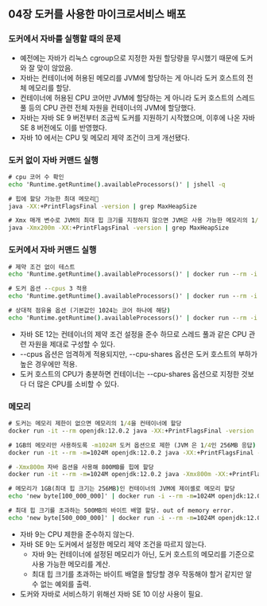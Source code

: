 ## 04장 도커를 사용한 마이크로서비스 배포

### 도커에서 자바를 실행할 때의 문제
- 예전에는 자바가 리눅스 cgroup으로 지정한 자원 할당량을 무시했기 때문에 도커와 잘 맞이 않았음.
- 자바는 컨테이너에 허용된 메모리를 JVM에 할당하는 게 아니라 도커 호스트의 전체 메모리를 할당.
- 컨테이너에 허용된 CPU 코어만 JVM에 할당하는 게 아니라 도커 호스트의 스레드 풀 등의 CPU 관련 전체 자원을 컨테이너의 JVM에 할당했다.
- 자바는 자바 SE 9 버전부터 조금씩 도커를 지원하기 시작했으며, 이후에 나온 자바 SE 8 버전에도 이를 반영했다.
- 자바 10 에서는 CPU 및 메모리 제약 조건이 크게 개선됐다.

### 도커 없이 자바 커맨드 실행
``` cmd
# cpu 코어 수 확인
echo 'Runtime.getRuntime().availableProcessors()' | jshell -q

# 힙에 할당 가능한 최대 메모리
java -XX:+PrintFlagsFinal -version | grep MaxHeapSize

# Xmx 매개 변수로 JVM의 최대 힙 크기를 지정하지 않으면 JVM은 사용 가능한 메모리의 1/4을 최대 힙 크기로 설정.
java -Xmx200m -XX:+PrintFlagsFinal -version | grep MaxHeapSize
```

### 도커에서 자바 커맨드 실행
``` cmd
# 제약 조건 없이 테스트
echo 'Runtime.getRuntime().availableProcessors()' | docker run --rm -i openjdk:12.0.2 jshell -q

# 도커 옵션 --cpus 3 적용
echo 'Runtime.getRuntime().availableProcessors()' | docker run --rm -i --cpus 3 openjdk:12.0.2 jshell -q

# 상대적 점유율 옵션 (기본값인 1024는 코어 하나에 해당)
echo 'Runtime.getRuntime().availableProcessors()' | docker run --rm -i --cpu-shares 2048 openjdk:12.0.2 jshell -q
```

- 자바 SE 12는 컨테이너의 제약 조건 설정을 준수 하므로 스레드 풀과 같은 CPU 관련 자원을 제대로 구성할 수 있다.
- --cpus 옵션은 엄격하게 적용되지만, --cpu-shares 옵션은 도커 호스트의 부하가 높은 경우에만 적용.
- 도커 호스트의 CPU가 충분하면 컨테이너는 --cpu-shares 옵션으로 지정한 것보다 더 많은 CPU를 소비할 수 있다.

### 메모리
``` cmd
# 도커는 메모리 제한이 없으면 메모리의 1/4을 컨테이너에 할당
docker run -it --rm openjdk:12.0.2 java -XX:+PrintFlagsFinal -version | grep MaxHeapSize

# 1GB의 메모리만 사용하도록 -m1024M 도커 옵션으로 제한 (JVM 은 1/4인 256MB 응답)
docker run -it --rm -m=1024M openjdk:12.0.2 java -XX:+PrintFlagsFinal -version | grep MaxHeapSize

# -Xmx800m 자바 옵션을 사용해 800MB를 힙에 할당
docker run -it --rm -m=1024M openjdk:12.0.2 java -Xmx800m -XX:+PrintFlagsFinal -version | grep MaxHeapSize

# 메모리가 1GB(최대 힙 크기는 256MB)인 컨테이너의 JVM에 제이셸로 메모리 할당
echo 'new byte[100_000_000]' | docker run -i --rm -m=1024M openjdk:12.0.2 jshell -q

# 최대 힙 크기를 초과하는 500MB의 바이트 배열 할당. out of memory error.
echo 'new byte[500_000_000]' | docker run -i --rm -m=1024M openjdk:12.0.2 jshell -q
```

- 자바 9는 CPU 제한을 준수하지 않는다.
- 자바 SE 9는 도커에서 설정한 메모리 제약 조건을 따르지 않는다.
  - 자바 9는 컨테이너에 설정된 메모리가 아닌, 도커 호스트의 메모리를 기준으로 사용 가능한 메모리를 계산.
  - 최대 힙 크기를 초과하는 바이트 배열을 할당할 경우 작동해야 할거 같지만 알 수 없는 예외를 출력.
- 도커와 자바로 서비스하기 위해선 자바 SE 10 이상 사용이 필요.